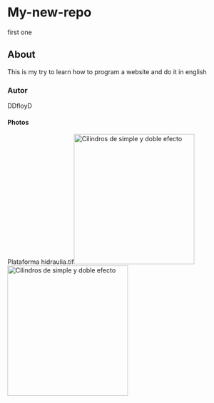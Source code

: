 # My-new-repo
first one
## About
This is my try to learn how to program a website and do it in english
### Autor
DDfloyD
#### Photos
Plataforma hidraulia.tif<img width="270" height="292" alt="Cilindros de simple y doble efecto" src="https://github.com/user-attachments/assets/2e834845-393f-4c50-a2fa-003d9ae9c02c" />
<img width="270" height="292" alt="Cilindros de simple y doble efecto" src="https://github.com/user-attachments/assets/03c46887-68bc-4132-b631-906133802b70" />
